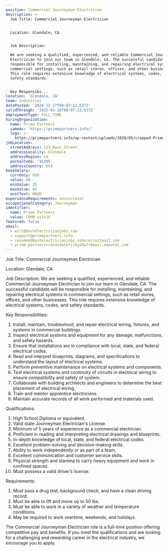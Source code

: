 ```yaml
---
position: Commercial Journeyman Electrician
description: >-
  Job Title: Commercial Journeyman Electrician


  Location: Glendale, CA


  Job Description:

  We are seeking a qualified, experienced, and reliable Commercial Journeyman
  Electrician to join our team in Glendale, CA. The successful candidate will be
  responsible for installing, maintaining, and repairing electrical systems in
  commercial settings, such as retail stores, offices, and other businesses.
  This role requires extensive knowledge of electrical systems, codes, and
  safety standards.


  Key Responsibi...
location: 'Glendale, CA'
team: Industrial
datePosted: '2024-12-17T08:07:12.637Z'
validThrough: '2025-01-28T08:07:12.637Z'
employmentType: FULL_TIME
hiringOrganization:
  name: Prime Partners
  sameAs: 'https://primepartners.info/'
  logo: >-
    https://primepartners.info/wp-content/uploads/2020/05/cropped-Prime-Partners-Logo-NO-BG-1-1.png
jobLocation:
  streetAddress: 123 Main Street
  addressLocality: Glendale
  addressRegion: CA
  postalCode: '91205'
  addressCountry: USA
baseSalary:
  currency: USD
  value: 40
  minValue: 35
  maxValue: 45
  unitText: HOUR
experienceRequirements: seniorLevel
occupationalCategory: Journeyman
identifier:
  name: Prime Partners
  value: COMM-xi1e1k
featured: false
email:
  - will@bestelectricianjobs.com
  - support@primepartners.info
  - resumes@bestelectricianjobs.zohorecruitmail.com
  - prime.partners+candidate+jl6y59w7r@mail.manatal.com
---
```




Job Title: Commercial Journeyman Electrician

Location: Glendale, CA

Job Description:
We are seeking a qualified, experienced, and reliable Commercial Journeyman Electrician to join our team in Glendale, CA. The successful candidate will be responsible for installing, maintaining, and repairing electrical systems in commercial settings, such as retail stores, offices, and other businesses. This role requires extensive knowledge of electrical systems, codes, and safety standards.

Key Responsibilities:

1. Install, maintain, troubleshoot, and repair electrical wiring, fixtures, and systems in commercial buildings.
2. Inspect electrical systems and equipment for any damage, malfunctions, and safety hazards.
3. Ensure that installations are in compliance with local, state, and federal electrical codes.
4. Read and interpret blueprints, diagrams, and specifications to understand the layout of electrical systems.
5. Perform preventive maintenance on electrical systems and components.
6. Test electrical systems and continuity of circuits in electrical wiring to ensure compatibility and safety of system.
7. Collaborate with building architects and engineers to determine the best placement of electrical wiring.
8. Train and mentor apprentice electricians.
9. Maintain accurate records of all work performed and materials used.

Qualifications:

1. High School Diploma or equivalent.
2. Valid state Journeyman Electrician's License.
3. Minimum of 5 years of experience as a commercial electrician.
4. Proficient in reading and interpreting electrical drawings and blueprints.
5. In-depth knowledge of local, state, and federal electrical codes.
6. Excellent problem-solving and decision-making skills.
7. Ability to work independently or as part of a team.
8. Excellent communication and customer service skills.
9. Physical strength and stamina to carry heavy equipment and work in confined spaces.
10. Must possess a valid driver’s license.

Requirements:

1. Must pass a drug test, background check, and have a clean driving record.
2. Must be able to lift and move up to 50 lbs.
3. Must be able to work in a variety of weather and temperature conditions.
4. May be required to work overtime, weekends, and holidays. 

The Commercial Journeyman Electrician role is a full-time position offering competitive pay and benefits. If you meet the qualifications and are looking for a challenging and rewarding career in the electrical industry, we encourage you to apply.
